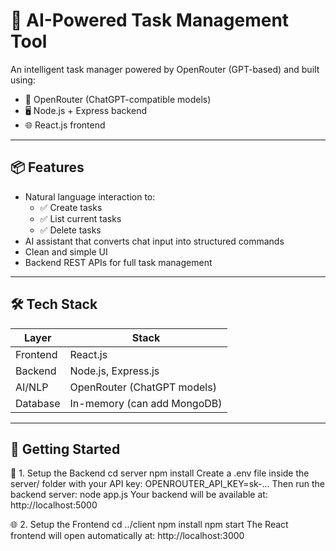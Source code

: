 # 🧠 AI-Powered Task Management Tool

An intelligent task manager powered by OpenRouter (GPT-based) and built using:

- 🧠 OpenRouter (ChatGPT-compatible models)
- 🖥️ Node.js + Express backend
- 🌐 React.js frontend

---

## 📦 Features

- Natural language interaction to:
  - ✅ Create tasks
  - ✅ List current tasks
  - ✅ Delete tasks
- AI assistant that converts chat input into structured commands
- Clean and simple UI
- Backend REST APIs for full task management

---

## 🛠 Tech Stack

| Layer     | Stack                        |
|-----------|------------------------------|
| Frontend  | React.js                     |
| Backend   | Node.js, Express.js          |
| AI/NLP    | OpenRouter (ChatGPT models)  |
| Database  | In-memory (can add MongoDB)  |

---

## 🚀 Getting Started

🔧 1. Setup the Backend
cd server
npm install
Create a .env file inside the server/ folder with your API key:
OPENROUTER_API_KEY=sk-...
Then run the backend server:
node app.js
Your backend will be available at: http://localhost:5000

🌐 2. Setup the Frontend
cd ../client
npm install
npm start
The React frontend will open automatically at: http://localhost:3000
